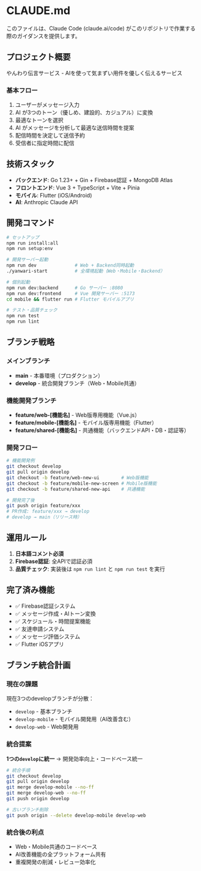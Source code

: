 # CLAUDE.md

このファイルは、Claude Code (claude.ai/code) がこのリポジトリで作業する際のガイダンスを提供します。

## プロジェクト概要

やんわり伝言サービス - AIを使って気まずい用件を優しく伝えるサービス

### 基本フロー
1. ユーザーがメッセージ入力
2. AI が3つのトーン（優しめ、建設的、カジュアル）に変換
3. 最適なトーンを選択
4. AI がメッセージを分析して最適な送信時間を提案
5. 配信時間を決定して送信予約
6. 受信者に指定時間に配信

## 技術スタック

- **バックエンド**: Go 1.23+ + Gin + Firebase認証 + MongoDB Atlas
- **フロントエンド**: Vue 3 + TypeScript + Vite + Pinia
- **モバイル**: Flutter (iOS/Android)
- **AI**: Anthropic Claude API

## 開発コマンド

```bash
# セットアップ
npm run install:all
npm run setup:env

# 開発サーバー起動
npm run dev              # Web + Backend同時起動
./yanwari-start          # 全環境起動（Web・Mobile・Backend）

# 個別起動
npm run dev:backend      # Go サーバー :8080
npm run dev:frontend     # Vue 開発サーバー :5173
cd mobile && flutter run # Flutter モバイルアプリ

# テスト・品質チェック
npm run test
npm run lint
```

## ブランチ戦略

### メインブランチ
- **main** - 本番環境（プロダクション）
- **develop** - 統合開発ブランチ（Web・Mobile共通）

### 機能開発ブランチ
- **feature/web-[機能名]** - Web版専用機能（Vue.js）
- **feature/mobile-[機能名]** - モバイル版専用機能（Flutter）
- **feature/shared-[機能名]** - 共通機能（バックエンドAPI・DB・認証等）

### 開発フロー
```bash
# 機能開発例
git checkout develop
git pull origin develop
git checkout -b feature/web-new-ui        # Web版機能
git checkout -b feature/mobile-new-screen # Mobile版機能  
git checkout -b feature/shared-new-api    # 共通機能

# 開発完了後
git push origin feature/xxx
# PR作成: feature/xxx → develop
# develop → main（リリース時）
```

## 運用ルール

1. **日本語コメント必須**
2. **Firebase認証**: 全APIで認証必須
3. **品質チェック**: 実装後は `npm run lint` と `npm run test` を実行

## 完了済み機能

- ✅ Firebase認証システム
- ✅ メッセージ作成・AIトーン変換  
- ✅ スケジュール・時間提案機能
- ✅ 友達申請システム
- ✅ メッセージ評価システム
- ✅ Flutter iOSアプリ

## ブランチ統合計画

### 現在の課題
現在3つのdevelopブランチが分散：
- `develop` - 基本ブランチ
- `develop-mobile` - モバイル開発用（AI改善含む）  
- `develop-web` - Web開発用

### 統合提案
**1つの`develop`に統一** → 開発効率向上・コードベース統一

```bash
# 統合手順
git checkout develop
git pull origin develop
git merge develop-mobile --no-ff
git merge develop-web --no-ff
git push origin develop

# 古いブランチ削除
git push origin --delete develop-mobile develop-web
```

### 統合後の利点
- Web・Mobile共通のコードベース
- AI改善機能の全プラットフォーム共有
- 重複開発の削減・レビュー効率化